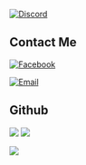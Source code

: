 [![Discord](https://img.shields.io/discord/734000916096876566?label=discord&logo=discord&logoColor=white&style=for-the-badge)](https://discord.gg/C73ppqfQNh)



## **Contact Me**
  [![Facebook](https://img.shields.io/badge/Facebook-0077B5?style=for-the-badge&logo=facebook&color=395693&logoColor=white)](https://www.facebook.com/DREY0912/)


   [![Email](https://img.shields.io/badge/Gmail-0077B5?style=for-the-badge&logo=gmail&color=ff1800&logoColor=white)](mailto:dongandrealest.13@gmail.com)
## **Github**

<img src="https://github-readme-stats.vercel.app/api?username=buivandong1&theme=tokyonight&show_icons=true"> 

<img src="https://github-readme-stats.vercel.app/api/top-langs/?username=buivandong1&layout=compact">
 
![](https://komarev.com/ghpvc/?username=buivandong1&style=flat-square&color=brightgreen)

